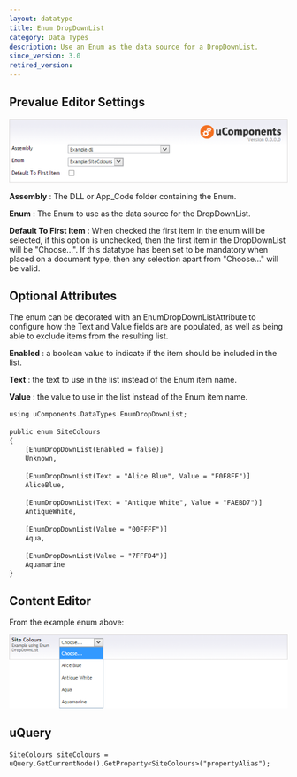 ```yaml
---
layout: datatype
title: Enum DropDownList
category: Data Types
description: Use an Enum as the data source for a DropDownList.
since_version: 3.0
retired_version: 
---
```


## Prevalue Editor Settings

![Prevalue Editor](PreValueEditor.png)

**Assembly** : The DLL or App_Code folder containing the Enum.

**Enum** : The Enum to use as the data source for the DropDownList.

**Default To First Item** : When checked the first item in the enum will be selected, if this option is unchecked, then the first item in the DropDownList will be "Choose...". If this datatype has been set to be mandatory when placed on a document type, then any selection apart from "Choose..." will be valid.

  
## Optional Attributes

The enum can be decorated with an EnumDropDownListAttribute to configure how the Text and Value fields are are populated, as well as being able to exclude items from the resulting list.

**Enabled** : a boolean value to indicate if the item should be included in the list.

**Text** : the text to use in the list instead of the Enum item name.

**Value** : the value to use in the list instead of the Enum item name.

    using uComponents.DataTypes.EnumDropDownList;

    public enum SiteColours
    {
        [EnumDropDownList(Enabled = false)]
        Unknown,

        [EnumDropDownList(Text = "Alice Blue", Value = "F0F8FF")]
        AliceBlue,

        [EnumDropDownList(Text = "Antique White", Value = "FAEBD7")]
        AntiqueWhite,

        [EnumDropDownList(Value = "00FFFF")]
        Aqua,

        [EnumDropDownList(Value = "7FFFD4")]
        Aquamarine 
    }

  
## Content Editor

From the example enum above:

![Content Editor](DataEditor.png)


## uQuery

	SiteColours siteColours = uQuery.GetCurrentNode().GetProperty<SiteColours>("propertyAlias");
